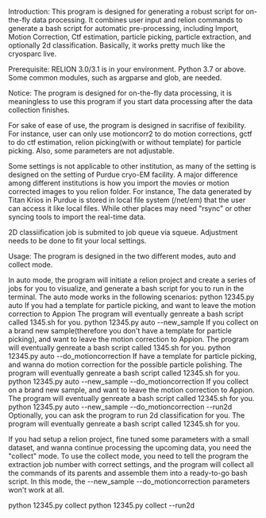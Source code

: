 Introduction:
This program is designed for generating a robust script for on-the-fly data processing. It combines user input and relion commands to generate a bash script for automatic pre-processing, including Import, Motion Correction, Ctf estimation, particle picking, particle extraction, and optionally 2d classification. Basically, it works pretty much like the cryosparc live.

Prerequisite:
RELION 3.0/3.1 is in your environment.
Python 3.7 or above. Some common modules, such as argparse and glob, are needed.

Notice:
The program is designed for on-the-fly data processing, it is meaningless to use this program if you start data processing after the data collection finishes.

For sake of ease of use, the program is designed in sacrifise of fexibility. For instance, user can only use motioncorr2 to do motion corrections, gctf  to do ctf estimation, relion picking(with or without template) for particle picking. Also, some parameters are not adjustable.

Some settings is not applicable to other institution, as many of the setting is designed on the setting of Purdue cryo-EM facility.
A major difference among different institutions is how you import the  movies or motion corrected images to you relion folder.
For instance, The data generated by Titan Krios in Purdue is stored in local file system (/net/em) that the user can access it like local files. While other places may need  "rsync" or other syncing tools to import the real-time data.

2D classiification job is submited to job queue via squeue. Adjustment needs to be done to fit your local settings.


Usage:
The program is designed in the two different modes, auto and collect mode.

In auto mode, the program will initiate a relion project and create a series of jobs for you to visualize, and generate a bash script for you to run in the terminal. The auto mode works in the following scenarios:
python 12345.py auto
    If you had a template for particle picking, and want to leave the motion correction to Appion
    The program will eventually genreate a bash script called 1345.sh for you.
python 12345.py auto --new_sample
    If you collect on a brand new sample(therefore you don't have a template for particle picking), and want to leave the motion correction to Appion.
    The program will eventually genreate a bash script called 1345.sh for you.
python 12345.py auto --do_motioncorrection
    If have a template for particle picking, and wanna do motion correction for the possible particle polishing.
    The program will eventually genreate a bash script called 12345.sh for you.
python 12345.py auto --new_sample --do_motioncorrection
    If you collect on a brand new sample, and want to leave the motion correction to Appion.
    The program will eventually genreate a bash script called 12345.sh for you.
python 12345.py auto --new_sample --do_motioncorrection --run2d
    Optionally, you can ask the program to run 2d classification for you.
    The program will eventually genreate a bash script called 12345.sh for you.

If you had setup a relion project, fine tuned some parameters with a small dataset, and wanna continue processing the upcoming data, you need the "collect" mode. To use the collect mode, you need to tell the program the extraction job number with  correct settings, and the program will collect all the commands of its parents and assemble them into a ready-to-go bash script.
In this mode, the --new_sample --do_motioncorrection parameters won't work at all.

python 12345.py collect 
python 12345.py collect --run2d